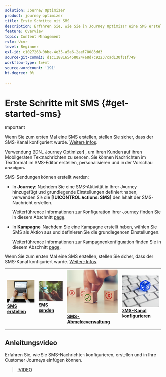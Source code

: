 ```yaml
---
solution: Journey Optimizer
product: journey optimizer
title: Erste Schritte mit SMS
description: Erfahren Sie, wie Sie in Journey Optimizer eine SMS erstellen
feature: Overview
topic: Content Management
role: User
level: Beginner
exl-id: c1027268-0bbe-4e35-a5a6-2aef78083dd3
source-git-commit: d1c11881654580247e8d7c92237cad130f11f749
workflow-type: tm+mt
source-wordcount: '191'
ht-degree: 0%

---
```


# Erste Schritte mit SMS {#get-started-sms}

>[!IMPORTANT]
>
>Wenn Sie zum ersten Mal eine SMS erstellen, stellen Sie sicher, dass der SMS-Kanal konfiguriert wurde. [Weitere Infos](sms-configuration.md).

Verwendung [!DNL Journey Optimizer] , um Ihren Kunden auf ihren Mobilgeräten Textnachrichten zu senden. Sie können Nachrichten im Textformat im SMS-Editor erstellen, personalisieren und in der Vorschau anzeigen.

SMS-Sendungen können erstellt werden:

* In **Journey**: Nachdem Sie eine SMS-Aktivität in Ihrer Journey hinzugefügt und grundlegende Einstellungen definiert haben, verwenden Sie die **[!UICONTROL Actions: SMS]** den Inhalt der SMS-Nachricht erstellen.

   Weiterführende Informationen zur Konfiguration Ihrer Journey finden Sie in diesem Abschnitt [page](../building-journeys/journey-gs.md).

* In **Kampagne**: Nachdem Sie eine Kampagne erstellt haben, wählen Sie SMS als Aktion aus und definieren Sie die grundlegenden Einstellungen.

   Weiterführende Informationen zur Kampagnenkonfiguration finden Sie in diesem Abschnitt [page](../campaigns/create-campaign.md#configure).

Wenn Sie zum ersten Mal eine SMS erstellen, stellen Sie sicher, dass der SMS-Kanal konfiguriert wurde. [Weitere Infos](sms-configuration.md).

<table style="table-layout:fixed"><tr style="border: 0;">
<td>
<a href="create-sms.md">
<img alt="Lead" src="../assets/do-not-localize/sms-create.jpeg">
</a>
<div><a href="create-sms.md"><strong>SMS erstellen</strong>
</div>
<p>
</td>
<td>
<a href="send-sms.md">
<img alt="Gelegentlich" src="../assets/do-not-localize/sms-sending.jpg">
</a>
<div>
<a href="send-sms.md"><strong>SMS senden</strong></a>
</div>
<p></td>
<td>
<a href="sms-opt-out.md">
<img alt="Validierung" src="../assets/do-not-localize/sms-opt-out.jpg">
</a>
<div>
<a href="sms-opt-out.md"><strong>SMS-Abmeldeverwaltung</strong></a>
</div>
<p>
</td>
<td>
<a href="sms-configuration.md">
<img alt="Validierung" src="../assets/do-not-localize/sms-config.jpg">
</a>
<div>
<a href="sms-configuration.md"><strong>SMS-Kanal konfigurieren</strong></a>
</div>
<p>
</td>
</tr></table>

## Anleitungsvideo

Erfahren Sie, wie Sie SMS-Nachrichten konfigurieren, erstellen und in Ihre Customer Journeys einfügen können.

>[!VIDEO](https://video.tv.adobe.com/v/344460?quality=12)
